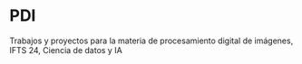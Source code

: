 # PDI
Trabajos y proyectos para la materia de procesamiento digital de imágenes, IFTS 24, Ciencia de datos y IA
